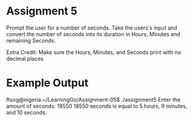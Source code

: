 # Assignment 5
Prompt the user for a number of seconds. Take the users's input and convert the number of seconds into its duration in Hours, Minutes and remaining Seconds.

Extra Credit: Make sure the Hours, Minutes, and Seconds print with no decimal places

# Example Output
ftsog@nigeria:~/LearningGo/Assignment-05$ ./assignment5
Enter the amount of seconds: 18550
18550 seconds is equal to 5 hours, 9 minutes, and 10 seconds.